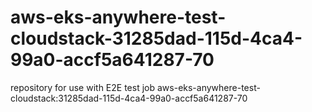 # aws-eks-anywhere-test-cloudstack-31285dad-115d-4ca4-99a0-accf5a641287-70
repository for use with E2E test job aws-eks-anywhere-test-cloudstack:31285dad-115d-4ca4-99a0-accf5a641287-70
